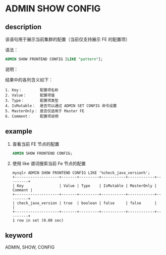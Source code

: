# ADMIN SHOW CONFIG

## description

该语句用于展示当前集群的配置（当前仅支持展示 FE 的配置项）

语法：

```sql
ADMIN SHOW FRONTEND CONFIG [LIKE "pattern"];
```

说明：

结果中的各列含义如下：

```plain text
1. Key：        配置项名称
2. Value：      配置项值
3. Type：       配置项类型
4. IsMutable：  是否可以通过 ADMIN SET CONFIG 命令设置
5. MasterOnly： 是否仅适用于 Master FE
6. Comment：    配置项说明
```

## example

1. 查看当前 FE 节点的配置

    ```sql
    ADMIN SHOW FRONTEND CONFIG;
    ```

2. 使用 like 谓词搜索当前 Fe 节点的配置

    ```plain text
    mysql> ADMIN SHOW FRONTEND CONFIG LIKE '%check_java_version%';
    +--------------------+-------+---------+-----------+------------+---------+
    | Key                | Value | Type    | IsMutable | MasterOnly | Comment |
    +--------------------+-------+---------+-----------+------------+---------+
    | check_java_version | true  | boolean | false     | false      |         |
    +--------------------+-------+---------+-----------+------------+---------+
    1 row in set (0.00 sec)
    ```

## keyword

ADMIN, SHOW, CONFIG
